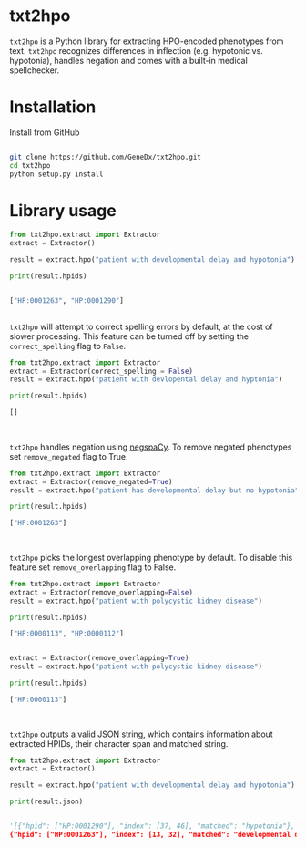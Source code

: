 # txt2hpo
`txt2hpo` is a Python library for extracting HPO-encoded phenotypes from text.
`txt2hpo` recognizes differences in inflection (e.g. hypotonic vs. hypotonia), handles negation and comes with a built-in medical spellchecker. 

# Installation

Install from GitHub
```bash

git clone https://github.com/GeneDx/txt2hpo.git
cd txt2hpo
python setup.py install

```

# Library usage

```python 
from txt2hpo.extract import Extractor
extract = Extractor()

result = extract.hpo("patient with developmental delay and hypotonia")

print(result.hpids)


["HP:0001263", "HP:0001290"]
    
```

`txt2hpo` will attempt to correct spelling errors by default, at the cost of slower processing.
This feature can be turned off by setting the `correct_spelling` flag to `False`. 

```python 
from txt2hpo.extract import Extractor
extract = Extractor(correct_spelling = False)
result = extract.hpo("patient with devlopental delay and hyptonia")

print(result.hpids)

[]
 
    
```

`txt2hpo` handles negation using [negspaCy](https://spacy.io/universe/project/negspacy). To remove negated phenotypes set `remove_negated` flag to True.
 

```python 
from txt2hpo.extract import Extractor
extract = Extractor(remove_negated=True)
result = extract.hpo("patient has developmental delay but no hypotonia")

print(result.hpids)

["HP:0001263"]
 
    
```

`txt2hpo` picks the longest overlapping phenotype by default. To disable this feature set `remove_overlapping` flag to False.
 

```python 
from txt2hpo.extract import Extractor
extract = Extractor(remove_overlapping=False)
result = extract.hpo("patient with polycystic kidney disease")

print(result.hpids)

["HP:0000113", "HP:0000112"]


extract = Extractor(remove_overlapping=True)
result = extract.hpo("patient with polycystic kidney disease")

print(result.hpids)

["HP:0000113"]
 
    
```

`txt2hpo` outputs a valid JSON string, which contains information about extracted HPIDs, their character span and matched string.

```python 
from txt2hpo.extract import Extractor
extract = Extractor()

result = extract.hpo("patient with developmental delay and hypotonia")

print(result.json)


'[{"hpid": ["HP:0001290"], "index": [37, 46], "matched": "hypotonia"}, 
{"hpid": ["HP:0001263"], "index": [13, 32], "matched": "developmental delay"}]'

    
```


